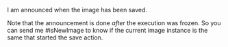 I am announced when the image has been saved. 

Note that the announcement is done *after* the execution was frozen. So you can send me #isNewImage to know if the current image instance is the same that started the save action.